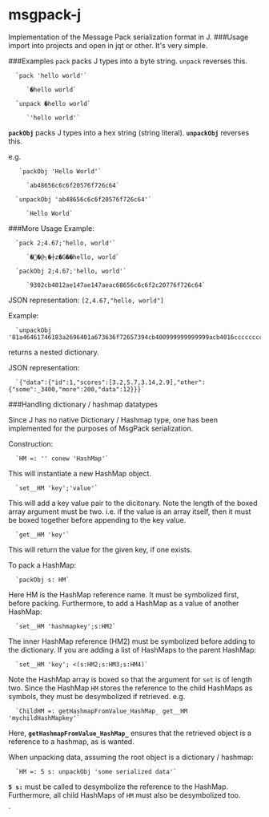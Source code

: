 # msgpack-j 
Implementation of the Message Pack serialization format in J.
###Usage
 import into projects and open in jqt or other. It's very simple. 
 
###Examples
`pack` packs J types into a byte string. `unpack` reverses this.

      `pack 'hello world'`

         `�hello world`

      `unpack �hello world`

         `'hello world'`

<b>`packObj`</b> packs J types into a hex string (string literal). <b>`unpackObj`</b> reverses this.

e.g.

       `packObj 'Hello World'`

         `ab48656c6c6f20576f726c64`

      `unpackObj 'ab48656c6c6f20576f726c64'`

         `Hello World`
###More Usage
Example:

      `pack 2;4.67;'hello, world'`

         `��@┐�┼z�G��hello, world`

      `packObj 2;4.67;'hello, world'`

         `9302cb4012ae147ae147aeac68656c6c6f2c20776f726c64`

JSON representation:
      `[2,4.67,"hello, world"]`


Example: 

      `unpackObj '81a46461746183a2696401a673636f72657394cb400999999999999acb4016cccccccccccdcb40091eb851eb851fcb4007333333333333a56f7468657283a4736f6d65d1f2b8a46d6f7265ccc8a4646174610c'`

 returns a nested dictionary. 

JSON representation:

      `{"data":{"id":1,"scores":[3.2,5.7,3.14,2.9],"other":{"some":_3400,"more":200,"data":12}}}`

###Handling dictionary / hashmap datatypes

Since J has no native Dictionary / Hashmap type, one has been implemented for the purposes of MsgPack serialization.

Construction:

      `HM =: '' conew 'HashMap'`

This will instantiate a new HashMap object.

      `set__HM 'key';'value'`

This will add a key value pair to the dicitonary. Note the length of the boxed array argument must be two. i.e. if  the value is an array itself, then it must be boxed together before appending to the key value.

      `get__HM 'key'`

This will return the value for the given key, if one exists.

To pack a HashMap:

      `packObj s: HM`

Here HM is the HashMap reference name. It must be symbolized first, before packing. Furthermore, to add a HashMap as a value of another HashMap:

      `set__HM 'hashmapkey';s:HM2`

The inner HashMap reference (HM2) must be symbolized before adding to the dictionary. If you are adding a list of HashMaps to the parent HashMap:

      `set__HM 'key'; <(s:HM2;s:HM3;s:HM4)`

Note the HashMap array is boxed so that the argument for `set` is of length two. Since the HashMap `HM` stores the reference to the child HashMaps as symbols, they must be desymbolized if retrieved. e.g.

      `ChildHM =: getHashmapFromValue_HashMap_ get__HM 'mychildHashMapkey'`

Here, <b>`getHashmapFromValue_HashMap_`</b> ensures that the retrieved object is a reference to a hashmap, as is wanted.

When unpacking data, assuming the root object is a dictionary / hashmap:

      `HM =: 5 s: unpackObj 'some serialized data'`

<b>`5 s:`</b> must be called to desymbolize the reference to the HashMap. Furthermore, all child HashMaps of `HM` must also be desymbolized too.



`
